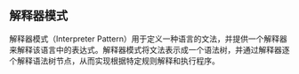## 解释器模式

解释器模式（Interpreter Pattern）用于定义一种语言的文法，并提供一个解释器来解释该语言中的表达式。解释器模式将文法表示成一个语法树，并通过解释器逐个解释语法树节点，从而实现根据特定规则解释和执行程序。
